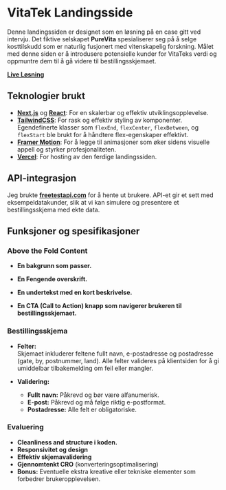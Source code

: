 # VitaTek Landingsside

Denne landingssiden er designet som en løsning på en case gitt ved intervju. Det fiktive selskapet **PureVita** spesialiserer seg på å selge kosttilskudd som er naturlig fusjonert med vitenskapelig forskning. Målet med denne siden er å introdusere potensielle kunder for VitaTeks verdi og oppmuntre dem til å gå videre til bestillingsskjemaet.

**[Live Løsning](https://vita-tek-endres-projects-8ddc022f.vercel.app/)**

## Teknologier brukt

- **[Next.js](https://nextjs.org/)** og **[React](https://react.dev/)**: For en skalerbar og effektiv utviklingsopplevelse.
- **[TailwindCSS](https://tailwindcss.com/)**: For rask og effektiv styling av komponenter. Egendefinerte klasser som `flexEnd`, `flexCenter`, `flexBetween`, og `flexStart` ble brukt for å håndtere flex-egenskaper effektivt.
- **[Framer Motion](https://www.framer.com/motion/)**: For å legge til animasjoner som øker sidens visuelle appell og styrker profesjonaliteten.
- **[Vercel](https://vercel.com/home)**: For hosting av den ferdige landingssiden.

## API-integrasjon

Jeg brukte **[freetestapi.com](https://freetestapi.com/apis/users)** for å hente ut brukere. API-et gir et sett med eksempeldatakunder, slik at vi kan simulere og presentere et bestillingsskjema med ekte data.

## Funksjoner og spesifikasjoner

### Above the Fold Content

- **En bakgrunn som passer.**  

- **En Fengende overskrift.**  

- **En undertekst med en kort beskrivelse.**  

- **En CTA (Call to Action) knapp som navigerer brukeren til bestillingsskjemaet.**  

### Bestillingsskjema

- **Felter:**  
  Skjemaet inkluderer feltene fullt navn, e-postadresse og postadresse (gate, by, postnummer, land). Alle felter valideres på klientsiden for å gi umiddelbar tilbakemelding om feil eller mangler.

- **Validering:**
  - **Fullt navn:** Påkrevd og bør være alfanumerisk.
  - **E-post:** Påkrevd og må følge riktig e-postformat.
  - **Postadresse:** Alle felt er obligatoriske.

### Evaluering
- **Cleanliness and structure i koden.**
- **Responsivitet og design**
- **Effektiv skjemavalidering**
- **Gjennomtenkt CRO** (konverteringsoptimalisering)
- **Bonus:** Eventuelle ekstra kreative eller tekniske elementer som forbedrer
  brukeropplevelsen.